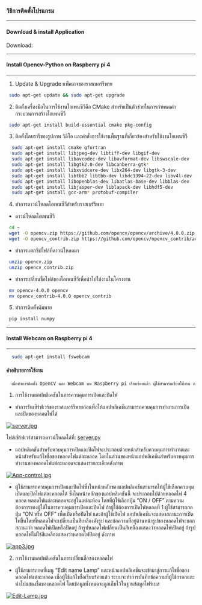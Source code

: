 ### วิธีการติดตั้งโปรแกรม
----------
#### Download & install Application
Download:

----------
#### Install Opencv-Python on Raspberry pi 4 
----------
1. Update & Upgrade แพ็คเกจของราสเบอร์รีพาย
 ```bash
  sudo apt-get update && sudo apt-get upgrade
 ```
2.	ติดตั้งเครื่องมือในการใช้งานโอเพนซีวีคือ CMake สำหรับเป็นตัวช่วยในการกำหนดค่ากระบวนการสร้างโอเพนซีวี
 ```bash
  sudo apt-get install build-essential cmake pkg-config
 ```
3. ติดตั้งไลบรารีของรูปภาพ วิดีโอ และคำสั่งการใช้งานพื้นฐานที่เกี่ยวข้องสำหรับใช้งานโอเพนซีวี
```bash
  sudo apt-get install cmake gfortran
  sudo apt-get install libjpeg-dev libtiff-dev libgif-dev
  sudo apt-get install libavcodec-dev libavformat-dev libswscale-dev
  sudo apt-get install libgtk2.0-dev libcanberra-gtk*
  sudo apt-get install libxvidcore-dev libx264-dev libgtk-3-dev
  sudo apt-get install libtbb2 libtbb-dev libdc1394–22-dev libv4l-dev
  sudo apt-get install libopenblas-dev libatlas-base-dev libblas-dev
  sudo apt-get install libjasper-dev liblapack-dev libhdf5-dev
  sudo apt-get install gcc-arm* protobuf-compiler
 ```
4. ทำการดาวน์โหลดโอเพนซีวีสำหรับราสเบร์รีพาย
- ดาวน์โหลดโอเพนซีวี
 ```bash
  cd ~
  wget -O opencv.zip https://github.com/opencv/opencv/archive/4.0.0.zip
  wget -O opencv_contrib.zip https://github.com/opencv/opencv_contrib/archive/4.0.0.zip
 ```
- ทำการแตกซิปไฟล์ที่ดาวน์โหลดมา
 ```bash
  unzip opencv.zip
  unzip opencv_contrib.zip
 ```
- ทำการเปลี่ยนชื่อไฟล์ของโอเพนซีวีเพื่อนำไปใช้งานในโครงงาน
 ```bash
  mv opencv-4.0.0 opencv
  mv opencv_contrib-4.0.0 opencv_contrib
 ```
5. ทำการติดตั้งนัมพาย
 ```bash
  pip install numpy
 ```
----------
#### Install Webcam on Raspberry pi 4 
----------
```bash
  sudo apt-get install fswebcam
 ```
#### คำอธิบายการใช้งาน
```bash
  เมื่อทำการติดตั้ง OpenCV และ Webcam บน Raspberry pi เรียบร้อยแล้ว ผู้ใช้สามารถเรียกใช้งาน การทำงานของกล้องเว็บแคมในการตรวจจับใบหน้าเพื่อสร้างระบบเตือนภัยอัตโนมัติและการทำงานของกล้องเว็บแคมในการตรวจจับมือเพื่อสร้างระบบควบคุมเครื่องใช้ไฟฟ้าอัตโนมัติ
 ```
 1. การใช้งานแอปพลิเคชันในการควบคุมการเปิดและปิดไฟ

- ทำการรันเซิร์ฟเวร์ของราสเบอร์รีพายก่อนพื่อให้แอปพลิเคชันสามารถควบคุมการทำงานการเปิดและปิดของหลอดไฟได้

[![server.jpg](https://i.postimg.cc/Bn12p7xm/server.jpg)](https://postimg.cc/gxmwkDth)

ไฟล์เซิร์ฟเวร์สามารถดาวน์โหลดได้ที่: [server.py]()

- แอปพลิเคชันสำหรับควบคุมการเปิดและปิดไฟจะประกอบด้วยหน้าสำหรับควบคุมการทำงานและหน้าสำหรับแก้ไขชื่อของหลอดไฟแต่ละหลอด โดยในส่วนของหน้าแอปพลิเคชันสำหรับควบคุมการทำงานของหลอดไฟแต่ละหลอดจะแสดงรายละเอียดดังภาพ

[![App-control.jpg](https://i.postimg.cc/KvbYwqS9/App-control.jpg)](https://postimg.cc/5jP1Fmtv)

- ผู้ใช้สามารถควบคุมการเปิดและปิดไฟซึ่งในหน้าหลักของแอปพลิเคชันสามารถให้ผู้ใช้เลือกควบคุมเปิดและปิดไฟแต่ละหลอดได้ ซึ่งในหน้าหลักของแอปพลิเคชันนี้ จะประกอบไปด้วยหลอดไฟ 4 หลอด หลอดไฟแต่ละหลอดจะอยู่ในแต่ละห้อง โดยที่ผู้ใช้เลือกปุ่ม “ON / OFF” ตามความต้องการของผู้ใช้ในการควบคุมการเปิดและปิดไฟ ถ้าผู้ใช้ต้องการเปิดไฟหลอดที่ 1 ผู้ใช้สามารถกดปุ่ม “ON หรือ OFF” เพื่อเปิดหรือปิดไฟ และถ้าผู้ใช้เปิดไฟ แอปพลิเคชันจะแสดงสถานะการเปิดไฟขึ้นโดยที่หลอดไฟจะเปลี่ยนเป็นสีเหลืองดังรูป และข้อความที่อยู่ด้านหน้ารูปของหลอดไฟจะบอกสถานะว่า หลอดไฟเปิดหรือปิดอยู่ ถ้ารูปหลอดไฟเปลี่ยนเป็นสีเหลืองแสดงว่าหลอดไฟเปิดอยู่ ถ้ารูปหลอดไฟไม่ใช่สีแหลืองแสดงว่าหลอดไฟปิดอยู่ ดังภาพ

[![app3.jpg](https://i.postimg.cc/SNxBnCWS/app3.jpg)](https://postimg.cc/14bCTgC2)

2.	การใช้งานแอปพลิเคชันในการเปลี่ยนชื่อของหลอดไฟ

- ผู้ใช้สามารถกดที่เมนู “Edit name Lamp” และหน้าแอปพลิเคชันจะเข้ามาสู่การแก้ไขชื่อของหลอดไฟแต่ละหลอด เมื่อผู้ใช้แก้ไขชื่อเรียบร้อยแล้ว ระบบจะทำการบันทึกข้อความที่ผู้ใช้กรอกและนำไปแสดงชื่อของหลอดไฟ โดยข้อมูลทั้งหมดจะถูกเก็บไว้ในฐานข้อมูลไฟร์เบส

[![Edit-Lamp.jpg](https://i.postimg.cc/wBpFmYSX/Edit-Lamp.jpg)](https://postimg.cc/68MCkg6q)













